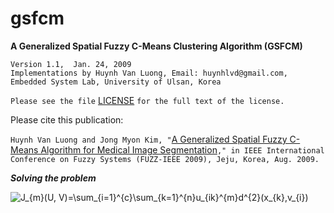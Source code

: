 # gsfcm
**A Generalized Spatial Fuzzy C-Means Clustering Algorithm (GSFCM)**

    Version 1.1,  Jan. 24, 2009
    Implementations by Huynh Van Luong, Email: huynhlvd@gmail.com,
    Embedded System Lab, University of Ulsan, Korea
    
   `Please see the file` [LICENSE](https://github.com/huynhlvd/gsfcm/blob/master/LICENSE.md) `for the full text of the license.`

Please cite this publication:

`Huynh Van Luong and Jong Myon Kim, "`[A Generalized Spatial Fuzzy C-Means Algorithm for Medical Image Segmentation](http://ieeexplore.ieee.org/xpls/abs_all.jsp?arnumber=5276878)`," in IEEE International Conference on Fuzzy Systems (FUZZ-IEEE 2009), Jeju, Korea, Aug. 2009.`
             
**_Solving the problem_**

<img src="https://latex.codecogs.com/svg.latex?J_{m}(U,&space;V)=\sum_{i=1}^{c}\sum_{k=1}^{n}u_{ik}^{m}d^{2}(x_{k},v_{i})&space;\eqno{\hbox{(1)}}" title="J_{m}(U, V)=\sum_{i=1}^{c}\sum_{k=1}^{n}u_{ik}^{m}d^{2}(x_{k},v_{i}) " />
